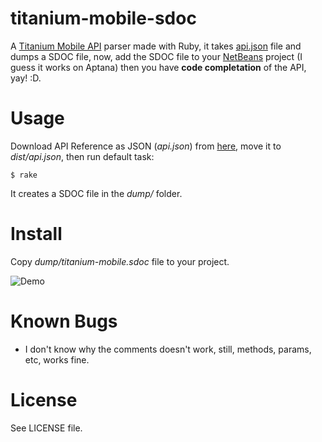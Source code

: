 titanium-mobile-sdoc
====================

A [Titanium Mobile API](http://www.appcelerator.com/products/titanium-mobile-application-development/) parser made with Ruby, it takes [api.json](http://developer.appcelerator.com/apidoc/mobile/1.4/api.json) file and dumps a SDOC file, now, add the SDOC file to your [NetBeans](http://netbeans.org) project (I guess it works on Aptana) then you have __code completation__ of the API, yay! :D.

Usage
=====

Download API Reference as JSON (_api.json_) from [here](http://developer.appcelerator.com/apidoc/mobile/latest), move it to _dist/api.json_, then run default task:

	$ rake

It creates a SDOC file in the _dump/_ folder.

Install
=======

Copy _dump/titanium-mobile.sdoc_ file to your project.

![Demo](http://www.jfalvarez.com/files/ti_autocomplete_test.jpg)

Known Bugs
==========

* I don't know why the comments doesn't work, still, methods, params, etc, works fine.

License
=======

See LICENSE file.
